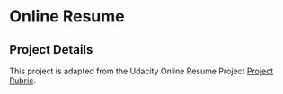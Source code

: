 # Online Resume
## Project Details
This project is adapted from the Udacity Online Resume Project [Project Rubric](https://review.udacity.com/?_ga=1.189245867.12280332.1465333852#!/projects/2962818615/rubric).
